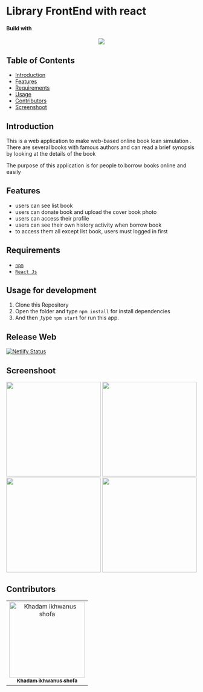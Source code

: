 # Library FrontEnd with react
#### Build with 
<p align="center">
  <a href="https://nodejs.org/">
    <img src="https://i1.wp.com/www.davideguida.com/wp-content/uploads/2016/09/react-node.png">
  </a>
</p>

## Table of Contents
- [Introduction](#introduction)
- [Features](#features)
- [Requirements](#requirements)
- [Usage](#usage-for-development)
- [Contributors](#contributors)
- [Screenshoot](#screenshoot)

## Introduction
  This is a web application to make web-based online book loan simulation . There are several books with famous authors and can read a brief synopsis by looking at the details of the book

The purpose of this application is for people to borrow books online and easily

## Features
* users can see list book 
* users can donate book and upload the cover book photo 
* users can access their profile
* users can see their own history activity when borrow book 
* to access them all except list book, users must logged in first

## Requirements
* [`npm`](https://www.npmjs.com/get-npm)
* [`React Js`](https://react-cn.github.io/react/downloads.html) 

## Usage for development
1. Clone this Repository
2. Open the folder and type `npm install` for install dependencies
3. And then ,type `npm start` for run this app.

## Release Web
[![Netlify Status](https://api.netlify.com/api/v1/badges/85e33a03-d82a-4947-8b71-f38561c69149/deploy-status)](https://nervous-liskov-79f6fb.netlify.com/)

## Screenshoot

<div align="center">
    <img width="250" src="https://raw.githubusercontent.com/kampretosjr/library-frontend/master/screenshoot/login.png">    
    <img width="250" src="https://raw.githubusercontent.com/kampretosjr/library-frontend/master/screenshoot/loged%20in%20mode.png">
    <img width="250" src="https://raw.githubusercontent.com/kampretosjr/library-frontend/master/screenshoot/loan%20summary.png">
    <img width="250" src="https://raw.githubusercontent.com/kampretosjr/library-frontend/master/screenshoot/Screenshot%20from%202019-08-31%2016-16-36.png" > 
</div>

## Contributors
<center>
  <table>
    <tr>
      <td align="center">
        <a href="https://github.com/rizal271">
          <img width="200" src="https://avatars0.githubusercontent.com/u/33866110?s=460&v=4" alt="Khadam ikhwanus shofa"><br/>
          <sub><b>Khadam ikhwanus shofa</b></sub>
        </a>
      </td>
    </tr>
  </table>
</center>

#
